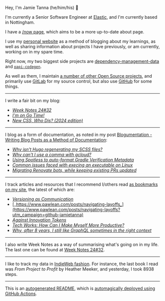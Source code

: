 Hey, I'm Jamie
Tanna (he/him/his) 👋

I'm currently a Senior Software Engineer at [Elastic](https://elastic.co/), and I'm currently based in Nottingham.

I have a [/now page](https://www.jvt.me/now/?utm_campaign=github-jamietanna), which aims to be a more up-to-date about page.

I use my [personal website](https://www.jvt.me/?utm_campaign=github-jamietanna) as a method of blogging about my learnings, as well as sharing information about projects I have previously, or am currently, working on in my spare time.

Right now, my two biggest side projects are [dependency-management-data](https://dmd.tanna.dev) and [`oapi-codegen`](https://github.com/deepmap/oapi-codegen/).

As well as them, I maintain [a number of other Open Source projects](https://www.jvt.me/open-source/?utm_campaign=github-jamietanna), and primarily use [GitLab](https://gitlab.com/jamietanna) for my source control, but also use [GitHub](https://github.com/jamietanna) for some things.

---

I write a fair bit on my blog:


- [_Week Notes 24#32_](https://www.jvt.me/week-notes/2024/32/?utm_campaign=github-jamietanna)
- [_I'm on Go Time!_](https://www.jvt.me/posts/2024/08/08/go-time-openapi/?utm_campaign=github-jamietanna)
- [_New CSS, Who Dis? (2024 edition)_](https://www.jvt.me/posts/2024/08/05/new-css-who-dis/?utm_campaign=github-jamietanna)

---

I blog as a form of documentation, as noted in my post [Blogumentation - Writing Blog Posts as a Method of Documentation](https://www.jvt.me/posts/2017/06/25/blogumentation/?utm_campaign=github-jamietanna):


- [_Why isn't Hugo regenerating my SCSS files?_](https://www.jvt.me/posts/2024/08/05/hugo-no-scss/?utm_campaign=github-jamietanna)
- [_Why can't I use a comma with gcloud?_](https://www.jvt.me/posts/2024/08/01/gcloud-escaping/?utm_campaign=github-jamietanna)
- [_Using Spotless to auto-format Gradle Verification Metadata_](https://www.jvt.me/posts/2024/07/31/spotless-gradle-verification/?utm_campaign=github-jamietanna)
- [_Common issues faced with execing an executable on Linux_](https://www.jvt.me/posts/2024/07/30/exec-fork-errors/?utm_campaign=github-jamietanna)
- [_Migrating Renovate bots, while keeping existing PRs updated_](https://www.jvt.me/posts/2024/07/18/renovate-migrate-self-host/?utm_campaign=github-jamietanna)

---

I track articles and resources that I recommend I/others read [as bookmarks on my site](https://www.jvt.me/kind/bookmarks/?utm_campaign=github-jamietanna), the latest of which are:


- [_Versioning as Communication_](https://xavd.id/blog/post/versioning-as-communication/?utm_campaign=github-jamietanna)
- [_https://www.pawlean.com/posts/navigating-layoffs_](https://www.pawlean.com/posts/navigating-layoffs?utm_campaign=github-jamietanna)
- [_Against Innovation Tokens_](https://blog.glyph.im/2024/07/against-innovation-tokens.html?utm_campaign=github-jamietanna)
- [_Tech Works: How Can I Make Myself More Productive?_](https://thenewstack.io/tech-works-how-can-i-make-myself-more-productive/?utm_campaign=github-jamietanna)
- [_Why, after 8 years, I still like GraphQL sometimes in the right context_](https://www.magiroux.com/eight-years-of-graphql?utm_campaign=github-jamietanna)

---

I also write Week Notes as a way of summarising what's going on in my life. The last one can be found at [Week Notes 24#32](https://www.jvt.me/week-notes/2024/32/?utm_campaign=github-jamietanna).

---

I like to track my data in [IndieWeb fashion](https://indieweb.org/why). For instance, the last book I read was _From Project to Profit_ by Heather Meeker, and yesterday, I took 8938 steps.

---
This is an [autogenerated README](https://www.jvt.me/posts/2022/01/12/autogenerated-profile-readme/?utm_campaign=github-jamietanna), which is [automagically deployed using GitHub Actions](https://github.com/jamietanna/jamietanna/blob/main/.github/workflows/rebuild.yml).
